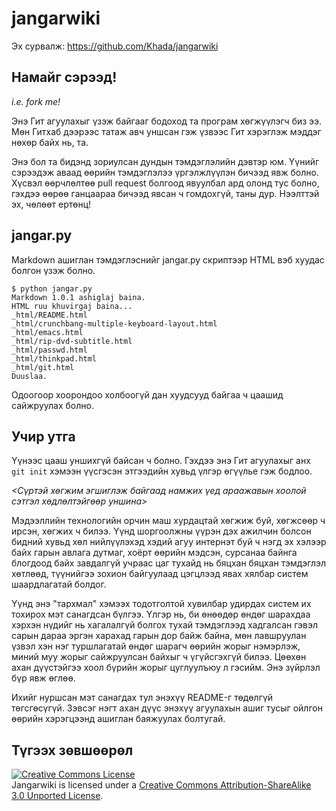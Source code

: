 jangarwiki
==========
Эх сурвалж: https://github.com/Khada/jangarwiki

Намайг сэрээд!
--------------
*i.e. fork me!*

Энэ Гит агуулахыг үзэж байгааг бодоход та програм хөгжүүлэгч биз ээ. Мөн Гитхаб дээрээс татаж
авч уншсан гэж үзвээс Гит хэрэглэж мэддэг нөхөр байх нь, та.

Энэ бол та бидэнд зориулсан дундын тэмдэглэлийн дэвтэр юм. Үүнийг сэрээдэж аваад өөрийн тэмдэглэлээ
үргэлжлүүлэн бичээд явж болно. Хүсвэл өөрчлөлтөө pull request болгоод явуулбал ард олонд тус болно,
гэхдээ өөрөө ганцаараа бичээд явсан ч гомдохгүй, таны дур. Нээлттэй эх, чөлөөт ертөнц!

jangar.py
---------

Markdown ашиглан тэмдэглэснийг jangar.py скриптээр HTML вэб хуудас болгон үзэж болно.

    $ python jangar.py
    Markdown 1.0.1 ashiglaj baina.
    HTML ruu khuvirgaj baina...
    _html/README.html
    _html/crunchbang-multiple-keyboard-layout.html
    _html/emacs.html
    _html/rip-dvd-subtitle.html
    _html/passwd.html
    _html/thinkpad.html
    _html/git.html
    Duuslaa.

Одоогоор хоорондоо холбоогүй дан хуудсууд байгаа ч цаашид сайжруулах болно.

Учир утга
---------

Үүнээс цааш уншихгүй байсан ч болно. Гэхдээ энэ Гит агуулахыг анх `git init` хэмээн үүсгэсэн
этгээдийн хувьд үлгэр өгүүлье гэж бодлоо.

*<Сүртэй хөгжим эгшиглэж байгаад намжих үед араажавын хоолой сэтгэл хөдлөлтэйгөөр уншина>*

Мэдээллийн технологийн орчин маш хурдацтай хөгжиж буй, хөгжсөөр ч ирсэн, хөгжих ч билээ.
Үүнд шоргоолжны үүрэн дэх ажилчин болсон бидний хувьд хөл нийлүүлэхэд хэдий агуу интернэт буй ч
нэгд эх хэлээр байх гарын авлага дутмаг, хоёрт өөрийн мэдсэн, сурсанаа байнга блогдоод байх
завдалгүй учраас цаг тухайд нь бяцхан бяцхан тэмдэглэл хөтлөөд, түүнийгээ зохион байгуулаад
цэгцлээд явах хялбар систем шаардлагатай болдог.

Үүнд энэ "тархмал" хэмээх тодотголтой
хувилбар удирдах систем их тохирох мэт санагдсан бүлгээ. Үлгэр нь, би өнөөдөр өндөг шарахдаа
хэрхэн нүдийг нь хагалалгүй болгох тухай тэмдэглээд хадгалсан гэвэл сарын дараа эргэн харахад
гарын дор байж байна, мөн лавшруулан үзвэл хэн нэг туршлагатай өндөг шарагч өөрийн жорыг нэмэрлэж,
миний муу жорыг сайжруулсан байхыг ч үгүйсгэхгүй билээ. Цөөхөн ахан дүүстэйгээ хоол бүрийн жорыг
цуглуулъюу л гэсийм. Энэ зүйрлэл бүр явж өглөө.

Ихийг нуршсан мэт санагдах тул энэхүү README-г төдөлгүй төгсгөсүгүй. Зэвсэг нэгт ахан дүүс
энэхүү агуулахын ашиг тусыг ойлгон өөрийн хэрэгцээнд ашиглан баяжуулах болтугай.

Түгээх зөвшөөрөл
----------------

<a rel="license" href="http://creativecommons.org/licenses/by-sa/3.0/deed.en_US"><img alt="Creative Commons License" style="border-width:0" src="http://i.creativecommons.org/l/by-sa/3.0/80x15.png" /></a><br /><span xmlns:dct="http://purl.org/dc/terms/" property="dct:title">Jangarwiki</span> is licensed under a <a rel="license" href="http://creativecommons.org/licenses/by-sa/3.0/deed.en_US">Creative Commons Attribution-ShareAlike 3.0 Unported License</a>.
